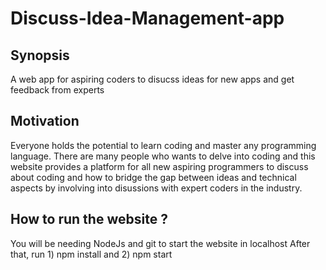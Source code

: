 # Discuss-Idea-Management-app

## Synopsis
A web app for aspiring coders to disucss ideas for new apps and get feedback from experts 

## Motivation
Everyone holds the potential to learn coding and master any programming language. There are many people who wants to delve into coding and this website provides a platform for all new aspiring programmers to discuss about coding and how to bridge the gap between ideas and technical aspects by involving into disussions with expert coders in the industry.

## How to run the website ? 
You will be needing NodeJs and git to start the website in localhost
After that, run 1) npm install and 2) npm start
